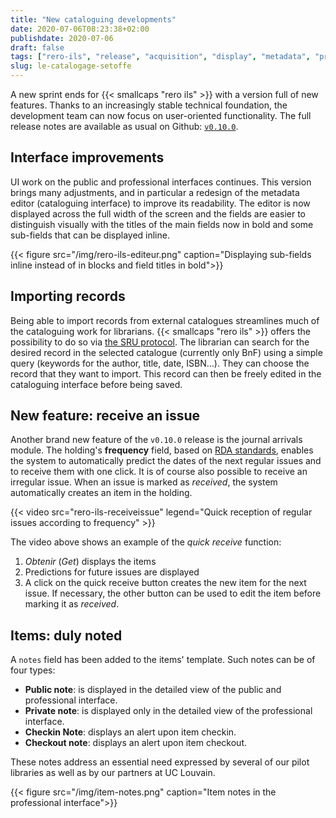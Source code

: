```yaml
---
title: "New cataloguing developments"
date: 2020-07-06T08:23:38+02:00
publishdate: 2020-07-06
draft: false
tags: ["rero-ils", "release", "acquisition", "display", "metadata", "predictions"]
slug: le-catalogage-setoffe
---
```


A new sprint ends for {{< smallcaps "rero ils" >}} with a version full of new features. Thanks to an increasingly stable technical foundation, the development team can now focus on user-oriented functionality. The full release notes are available as usual on Github: [`v0.10.0`][1].

<!--more-->

## Interface improvements

UI work on the public and professional interfaces continues. This version brings many adjustments, and in particular a redesign of the metadata editor (cataloguing interface) to improve its readability. The editor is now displayed across the full width of the screen and the fields are easier to distinguish visually with the titles of the main fields now in bold and some sub-fields that can be displayed inline.

{{< figure src="/img/rero-ils-editeur.png" caption="Displaying sub-fields inline instead of in blocks and field titles in bold">}}

## Importing records

Being able to import records from external catalogues streamlines much of the cataloguing work for librarians. {{< smallcaps "rero ils" >}} offers the possibility to do so via [the SRU protocol][2]. The librarian can search for the desired record in the selected catalogue (currently only BnF) using a simple query (keywords for the author, title, date, ISBN…). They can choose the record that they want to import. This record can then be freely edited in the cataloguing interface before being saved.

## New feature: receive an issue

Another brand new feature of the `v0.10.0` release is the journal arrivals module. The holding's **frequency** field, based on [RDA standards][3], enables the system to automatically predict the dates of the next regular issues and to receive them with one click. It is of course also possible to receive an irregular issue. When an issue is marked as *received*, the system automatically creates an item in the holding. 

{{< video src="rero-ils-receiveissue" legend="Quick reception of regular issues according to frequency" >}}

The video above shows an example of the *quick receive* function:

1. *Obtenir* (*Get*) displays the items
1. Predictions for future issues are displayed
1. A click on the quick receive button creates the new item for the next issue. If necessary, the other button can be used to edit the item before marking it as *received*. 

## Items: duly noted

A `notes` field has been added to the items' template. Such notes can be of four types:

* **Public note**: is displayed in the detailed view of the public and professional interface.
* **Private note**: is displayed only in the detailed view of the professional interface.
* **Checkin Note**: displays an alert upon item checkin.
* **Checkout note**: displays an alert upon item checkout.

These notes address an essential need expressed by several of our pilot libraries as well as by our partners at UC Louvain.

{{< figure src="/img/item-notes.png" caption="Item notes in the professional interface">}}

[1]: https://github.com/rero/rero-ils/blob/master/RELEASE-NOTES.rst#v0100
[2]: https://www.bnf.fr/fr/protocole-sru-vue-densemble
[3]: http://www.rdaregistry.info/termList/frequency/